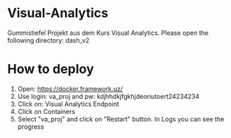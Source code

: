 # Visual-Analytics
Gummistiefel Projekt aus dem Kurs Visual Analytics. Please open the following directory: dash_v2

# How to deploy
1. Open: https://docker.framework.uz/
2. Use login: va_proj and pw: kdjhhdkjfgkhjdeoriutoert24234234
3. Click on: Visual Analytics Endpoint
4. Click on Containers
5. Select "va_proj" and click on "Restart" button. In Logs you can see the progress
